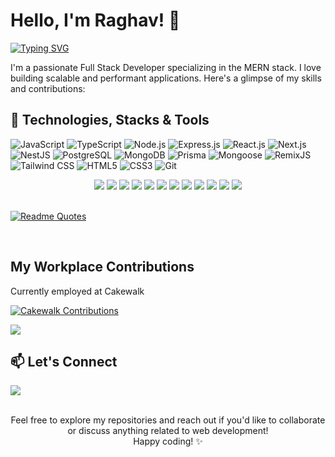 
# Hello, I'm Raghav! 👋

<div>
<a href="https://git.io/typing-svg"><img src="https://readme-typing-svg.demolab.com?font=Fira+Code&pause=200&random=false&width=435&lines=A+Freelancer;A+Software+Developer;A+Designer;A+Full+Stack+Developer" alt="Typing SVG" /></a>
</div>

I'm a passionate Full Stack Developer specializing in the MERN stack. I love building scalable and performant applications. Here's a glimpse of my skills and contributions:

## 🔧 Technologies, Stacks & Tools

![JavaScript](https://img.shields.io/badge/JavaScript-ES6%2B-blue)
![TypeScript](https://img.shields.io/badge/TypeScript-Lang%20of%20Choice-blue)
![Node.js](https://img.shields.io/badge/Node.js-LTS%2B-blue)
![Express.js](https://img.shields.io/badge/Express.js-RESTful%20APIs-blue)
![React.js](https://img.shields.io/badge/React.js-SPA%20Development-blue)
![Next.js](https://img.shields.io/badge/Next.js-SSR%20Applications-blue)
![NestJS](https://img.shields.io/badge/NestJS-Backend%20Framework-blue)
![PostgreSQL](https://img.shields.io/badge/PostgreSQL-Relational%20Database-blue)
![MongoDB](https://img.shields.io/badge/MongoDB-NoSQL%20Database-blue)
![Prisma](https://img.shields.io/badge/Prisma-Database%20Toolkit-blue)
![Mongoose](https://img.shields.io/badge/Mongoose-ODM%20for%20MongoDB-blue)
![RemixJS](https://img.shields.io/badge/RemixJS-Modern%20React%20Framework-blue)
![Tailwind CSS](https://img.shields.io/badge/Tailwind%20CSS-Styling%20Framework-blue)
![HTML5](https://img.shields.io/badge/HTML5-Markup-blue)
![CSS3](https://img.shields.io/badge/CSS3-Styles-blue)
![Git](https://img.shields.io/badge/Git-Version%20Control-blue)
<br />

<div align="center">
  <img src="https://img.icons8.com/color/48/000000/javascript.png"/>
  <img src="https://img.icons8.com/color/48/000000/typescript.png"/>
  <img src="https://img.icons8.com/color/48/000000/nodejs.png"/>
<!--   <img src="https://img.icons8.com/color/48/000000/express.png"/> -->
  <img src="https://img.icons8.com/color/48/000000/react-native.png"/>
  <img src="https://img.icons8.com/color/48/000000/next.png"/>
  <img src="https://img.icons8.com/color/48/000000/nestjs.png"/>
  <img src="https://img.icons8.com/color/48/000000/postgreesql.png"/>
  <img src="https://img.icons8.com/color/48/000000/mongodb.png"/>
<!--   <img src="https://img.icons8.com/color/48/000000/prisma.png"/> -->
  <img src="https://img.icons8.com/color/48/000000/mongoose.png"/>
<!--   <img src="https://img.icons8.com/color/48/000000/remix-ide.png"/> -->
<!--   <img src="https://img.icons8.com/color/48/000000/tailwind-css.png"/> -->
  <img src="https://img.icons8.com/color/48/000000/html-5.png"/>
  <img src="https://img.icons8.com/color/48/000000/css3.png"/>
  <img src="https://img.icons8.com/color/48/000000/git.png"/>
</div>

<!--
## 🚀 Projects

### [Project 1 Title](link-to-project1)
- Brief description of the project.
- Technologies used: React.js, Node.js, MongoDB.

### [Project 2 Title](link-to-project2)
- Brief description of the project.
- Technologies used: React.js, Express.js, MongoDB.

## 🌱 Open Source Contributions

- [Contribution 1](link-to-contribution1)
- [Contribution 2](link-to-contribution2)

## 📈 GitHub Stats

![Your GitHub Stats](https://github-readme-stats.vercel.app/api?username=raghavcakewalk&show_icons=true&theme=radical)



- [Portfolio Website](https://www.your-portfolio.com/)
- [Twitter](https://twitter.com/your-twitter)

-->


<br />

[![Readme Quotes](https://quotes-github-readme.vercel.app/api?type=horizontal&theme=dark?theme=algolia)](https://github.com/piyushsuthar/github-readme-quotes)

<br />

## My Workplace Contributions

Currently employed at Cakewalk

[![Cakewalk Contributions](https://img.shields.io/badge/Cakewalk-Contributions-red)](https://github.com/raghavcakewalk)

<img align="center" src="https://github.com/mayankchaudhary26/Cool-Readme-ideas/blob/master/data/productive.gif" height={10} width={10} />
<br>  

## 📫 Let's Connect

[<img src="https://img.icons8.com/color/48/000000/linkedin.png"/>](https://www.linkedin.com/in/raghav-sobti-a73693298)

<br />

<div align="center">
Feel free to explore my repositories and reach out if you'd like to collaborate or discuss anything related to web development!
<div />
Happy coding! ✨
</div>


<!--
**raghavvsobti/raghavvsobti** is a ✨ _special_ ✨ repository because its `README.md` (this file) appears on your GitHub profile.

Here are some ideas to get you started:

- 🔭 I’m currently working on ...
- 🌱 I’m currently learning ...
- 👯 I’m looking to collaborate on ...
- 🤔 I’m looking for help with ...
- 💬 Ask me about ...
- 📫 How to reach me: ...
- 😄 Pronouns: ...
- ⚡ Fun fact: ...
-->
